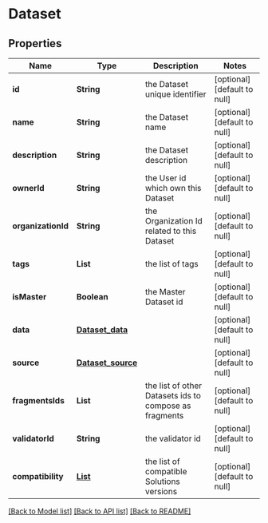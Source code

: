 # Dataset
## Properties

Name | Type | Description | Notes
------------ | ------------- | ------------- | -------------
**id** | **String** | the Dataset unique identifier | [optional] [default to null]
**name** | **String** | the Dataset name | [optional] [default to null]
**description** | **String** | the Dataset description | [optional] [default to null]
**ownerId** | **String** | the User id which own this Dataset | [optional] [default to null]
**organizationId** | **String** | the Organization Id related to this Dataset | [optional] [default to null]
**tags** | **List** | the list of tags | [optional] [default to null]
**isMaster** | **Boolean** | the Master Dataset id | [optional] [default to null]
**data** | [**Dataset_data**](Dataset_data.md) |  | [optional] [default to null]
**source** | [**Dataset_source**](Dataset_source.md) |  | [optional] [default to null]
**fragmentsIds** | **List** | the list of other Datasets ids to compose as fragments | [optional] [default to null]
**validatorId** | **String** | the validator id | [optional] [default to null]
**compatibility** | [**List**](DatasetCompatibility.md) | the list of compatible Solutions versions | [optional] [default to null]

[[Back to Model list]](../README.md#documentation-for-models) [[Back to API list]](../README.md#documentation-for-api-endpoints) [[Back to README]](../README.md)


